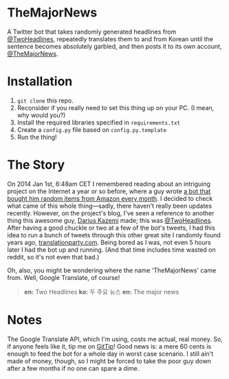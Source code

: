 TheMajorNews
============

A Twitter bot that takes randomly generated headlines from
[@TwoHeadlines](https://twitter.com/TwoHeadlines), repeatedly translates them
to and from Korean until the sentence becomes absolutely garbled, and then
posts it to its own account, [@TheMajorNews](https://twitter.com/TheMajorNews).

Installation
============

 1. `git clone` this repo.
 2. Reconsider if you really need to set this thing up on your PC.
    (I mean, why would you?)
 3. Install the required libraries specified in `requirements.txt`
 4. Create a `config.py` file based on `config.py.template`
 5. Run the thing!

The Story
=========

On 2014 Jan 1st, 6:48am CET I remembered reading about an intriguing project on
the Internet a year or so before, where a guy wrote [a bot that bought him
random items from Amazon every month](http://randomshopper.tumblr.com/). I
decided to check what came of this whole thing—sadly, there haven't really been
updates recently. However, on the project's blog, I've seen a reference to
another thing this awesome guy, [Darius Kazemi](http://tinysubversions.com/)
made; this was [@TwoHeadlines](https://twitter.com/TwoHeadlines). After having
a good chuckle or two at a few of the bot's tweets, I had this idea to run a
bunch of tweets through this other great site I randomly found years ago,
[translationparty.com](http://translationparty.com). Being bored as I was, not
even 5 hours later I had the bot up and running. (And that time includes time
wasted on reddit, so it's not even that bad.)

Oh, also, you might be wondering where the name 'TheMajorNews' came from. Well,
Google Translate, of course!

>**en:** Two Headlines
>**ko:** 두 주요 뉴스
>**en:** The major news

Notes
=====

The Google Translate API, which I'm using, costs me actual, real money. So, if
anyone feels like it, tip me on [GitTip](https://www.gittip.com/Underyx/)! Good
news is: a mere 60 cents is enough to feed the bot for a whole day in worst
case scenario. I still ain't made of money, though, so I might be forced to
take the poor guy down after a few months if no one can spare a dime.
